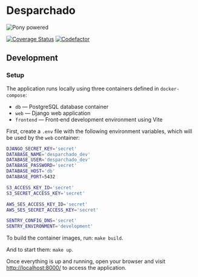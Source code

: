 # Desparchado

![Pony powered](http://media.djangopony.com/img/small/badge.png)

[![Coverage Status](https://codecov.io/gh/cansadadeserfeliz/desparchado/branch/main/graphs/badge.svg?branch=main)](https://codecov.io/github/cansadadeserfeliz/desparchado?branch=main)
[![Codefactor](https://www.codefactor.io/repository/github/cansadadeserfeliz/desparchado/badge?style=social)](https://www.codefactor.io/repository/github/cansadadeserfeliz/desparchado)

## Development

### Setup

The application runs locally using three containers defined in `docker-compose`:

- `db` — PostgreSQL database container
- `web` — Django web application
- `frontend` — Front‑end development environment using Vite

First, create a `.env` file with the following environment variables, which will be used by the `web` container:

```bash
DJANGO_SECRET_KEY='secret'
DATABASE_NAME='desparchado_dev'
DATABASE_USER='desparchado_dev'
DATABASE_PASSWORD='secret'
DATABASE_HOST='db'
DATABASE_PORT=5432

S3_ACCESS_KEY_ID='secret'
S3_SECRET_ACCESS_KEY='secret'

AWS_SES_ACCESS_KEY_ID='secret'
AWS_SES_SECRET_ACCESS_KEY='secret'

SENTRY_CONFIG_DNS='secret'
SENTRY_ENVIRONMENT='development'
```

To build the container images, run: `make build`.

And to start them: `make up`.

Once everything is up and running, open your browser and visit [http://localhost:8000/](http://localhost:8000/) to access the application.
